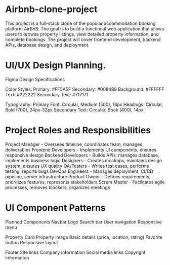 # Airbnb-clone-project

This project is a full-stack clone of the popular accommodation booking platform AirBnB.
The goal is to build a functional web application that allows users to browse property listings, view detailed property information, and complete bookings. 
The project will cover frontend development, backend APIs, database design, and deployment.

# UI/UX Design Planning.

Figma Design Specifications

Color Styles:
Primary: #FF5A5F
Secondary: #008489
Background: #FFFFFF
Text: #222222
Secondary Text: #717171

Typography:
Primary Font: Circular, Medium (500), 16px
Headings: Circular, Bold (700), 24px-32px
Secondary Text: Circular, Book (400), 14px

# Project Roles and Responsibilities

Project Manager -	Oversees timeline, coordinates team, manages deliverables
Frontend Developers -	Implements UI components, ensures responsive design
Backend Developers - Builds APIs, manages database, implements business logic
Designers -	Creates mockups, maintains design system, ensures UX quality
QA/Testers - Writes test cases, performs testing, reports bugs
DevOps Engineers - Manages deployment, CI/CD pipeline, server infrastructure
Product Owner - Defines requirements, prioritizes features, represents stakeholders
Scrum Master - Facilitates agile processes, removes blockers, organizes meetings

# UI Component Patterns

Planned Components
Navbar
Logo
Search bar
User navigation
Responsive menu

Property Card
Property image
Basic details (price, location, rating)
Favorite button
Responsive layout

Footer
Site links
Company information
Social media links
Copyright information
